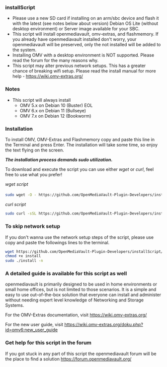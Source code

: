 ### installScript
- Please use a new SD card if installing on an arm/sbc device and flash it with the latest (see notes below about version) Debian OS Lite (without desktop environment) or Server image available for your SBC.
- This script will install openmediavault, omv-extras, and flashmemory. If you already have openmediavault installed don't worry, your openmediavault will be preserved, only the not installed will be added to the system.
- Installing OMV with a desktop environment is NOT supported.  Please read the forum for the many reasons why.
- This script may alter previous network setups.  This has a greater chance of breaking wifi setup.  Please read the install manual for more help - https://wiki.omv-extras.org/

### Notes
- This script will always install
  - OMV 5.x on Debian 10 (Buster) EOL
  - OMV 6.x on Debian 11 (Bullseye)
  - OMV 7.x on Debian 12 (Bookworm)

### Installation 
To install OMV, OMV-Extras and Flashmemory copy and paste this line in the Terminal and press Enter. The installation will take some time, so enjoy the text flying on the screen. 

***The installation process demands sudo utilization.***

To download and execute the script you can use either *wget* or *curl*, feel free to use what you prefer!

*wget script*
####  
```bash
sudo wget -O - https://github.com/OpenMediaVault-Plugin-Developers/installScript/raw/master/install | sudo bash
```

*curl script*
```bash
sudo curl -sSL https://github.com/OpenMediaVault-Plugin-Developers/installScript/raw/master/install | sudo bash
```
### To skip network setup
If you don't wanna use the network setup steps of the script, please use copy and paste the followings lines to the terminal. 
```bash
wget https://github.com/OpenMediaVault-Plugin-Developers/installScript/raw/master/install
chmod +x install
sudo ./install -n
```

### A detailed guide is available for this script as well
openmediavault is primarily designed to be used in home environments or small home offices, but is not limited to those scenarios. It is a simple and easy to use out-of-the-box solution that everyone can install and administer without needing expert level knowledge of Networking and Storage Systems.

For the OMV-Extras documentation, visit https://wiki.omv-extras.org/

For the new user guide, visit https://wiki.omv-extras.org/doku.php?id=omv6:new_user_guide
 
### Get help for this script in the forum
If you got stuck in any part of this script the openmediavault forum will be the place to find a solution https://forum.openmediavault.org/

